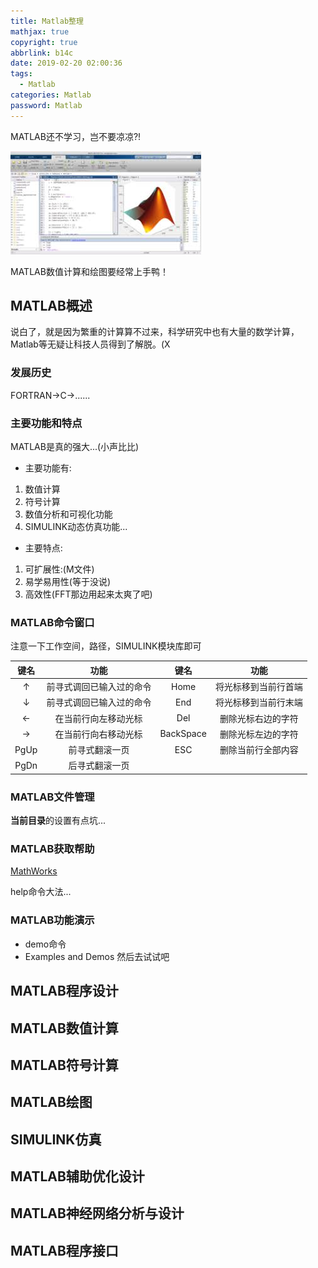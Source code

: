 ```yaml
---
title: Matlab整理
mathjax: true
copyright: true
abbrlink: b14c
date: 2019-02-20 02:00:36
tags:
  - Matlab
categories: Matlab
password: Matlab
---
```


MATLAB还不学习，岂不要凉凉?!

![](../Resources/Matlab整理.jpg)

MATLAB数值计算和绘图要经常上手鸭！

<!--less-->

## MATLAB概述
说白了，就是因为繁重的计算算不过来，科学研究中也有大量的数学计算，Matlab等无疑让科技人员得到了解脱。(X

### 发展历史
FORTRAN->C->......

### 主要功能和特点
MATLAB是真的强大...(小声比比)
- 主要功能有:
 1. 数值计算
 2. 符号计算
 3. 数值分析和可视化功能
 4. SIMULINK动态仿真功能...
- 主要特点:
 1. 可扩展性:(M文件)
 2. 易学易用性(等于没说)
 3. 高效性(FFT那边用起来太爽了吧)

### MATLAB命令窗口
注意一下工作空间，路径，SIMULINK模块库即可

|      键名     |            功能         |      键名     |        功能        |
| :-----------: |:----------------------:|:-------------:|:------------------:|
|       ↑       | 前寻式调回已输入过的命令 |      Home     | 将光标移到当前行首端 |
|       ↓       | 前寻式调回已输入过的命令 |      End      | 将光标移到当前行末端 |
|       ←       |   在当前行向左移动光标   |      Del      |  删除光标右边的字符  |
|       →       |   在当前行向右移动光标   |   BackSpace   |  删除光标左边的字符  |
|      PgUp     |      前寻式翻滚一页      |     ESC      |   删除当前行全部内容 |
|      PgDn     |      后寻式翻滚一页      |              |                    |

### MATLAB文件管理
**当前目录**的设置有点坑...

### MATLAB获取帮助
[MathWorks](http://www.mathworks.com)

help命令大法...

### MATLAB功能演示
 - demo命令
 - Examples and Demos
然后去试试吧


## MATLAB程序设计

## MATLAB数值计算

## MATLAB符号计算

## MATLAB绘图

## SIMULINK仿真

## MATLAB辅助优化设计

## MATLAB神经网络分析与设计

## MATLAB程序接口